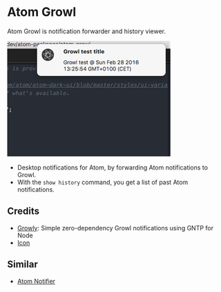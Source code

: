 # Atom Growl

Atom Growl is notification forwarder and history viewer.

![Screenshot](https://raw.githubusercontent.com/onderweg/atom-growl/master/resources/screenshot.png)

- Desktop notifications for Atom, by forwarding Atom notifications to Growl.
- With the `show history` command, you get a list of past Atom notifications.

## Credits

- [Growly](https://github.com/theabraham/growly): Simple zero-dependency Growl notifications using GNTP for Node
- [Icon](http://gapcode.com/atom-editor-icon/)

## Similar

- [Atom Notifier](https://github.com/benjamindean/atom-notifier)
